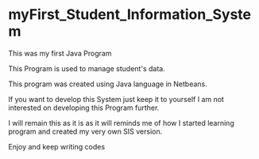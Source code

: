 # myFirst_Student_Information_System
This was my first Java Program

This Program is used to manage student's data.

This program was created using Java language in Netbeans.

If you want to develop this System just keep it to yourself I am not interested on developing this Program further.

I will remain this as it is as it will reminds me of how I started learning program and created my very own SIS version.

Enjoy and keep writing codes
